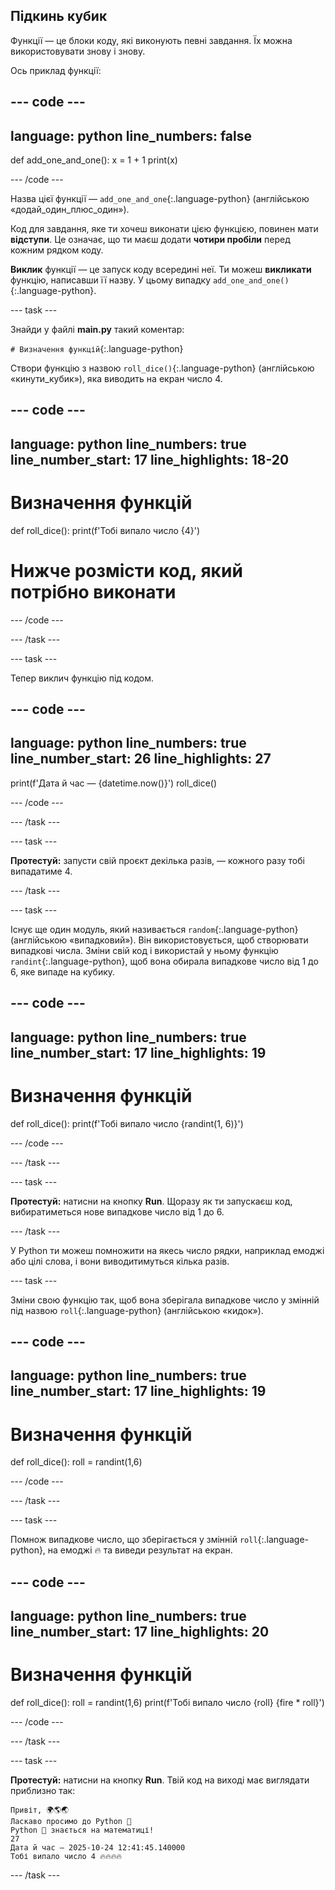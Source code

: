 ## Підкинь кубик

Функції — це блоки коду, які виконують певні завдання. Їх можна використовувати знову і знову.

Ось приклад функції:

--- code ---
---
language: python
line_numbers: false
---
def add_one_and_one():
    x = 1 + 1
    print(x)

--- /code ---

Назва цієї функції — `add_one_and_one`{:.language-python} (англійською «додай_один_плюс_один»).

Код для завдання, яке ти хочеш виконати цією функцією, повинен мати **відступи**. Це означає, що ти маєш додати **чотири пробіли** перед кожним рядком коду.

**Виклик** функції — це запуск коду всередині неї. Ти можеш **викликати** функцію, написавши її назву. У цьому випадку `add_one_and_one()`{:.language-python}.


--- task ---

Знайди у файлі **main.py** такий коментар:

`# Визначення функцій`{:.language-python}

Створи функцію з назвою `roll_dice()`{:.language-python} (англійською «кинути_кубик»), яка виводить на екран число 4.

--- code ---
---
language: python
line_numbers: true
line_number_start: 17
line_highlights: 18-20
---
# Визначення функцій
def roll_dice():
    print(f'Тобі випало число {4}')

# Нижче розмісти код, який потрібно виконати

--- /code ---

--- /task ---

--- task ---

Тепер виклич функцію під кодом.

--- code ---
---
language: python
line_numbers: true
line_number_start: 26
line_highlights: 27
---
print(f'Дата й час — {datetime.now()}')
roll_dice()

--- /code ---

--- /task ---

--- task ---

**Протестуй:** запусти свій проєкт декілька разів, — кожного разу тобі випадатиме 4.

--- /task ---

--- task ---

Існує ще один модуль, який називається `random`{:.language-python} (англійською «випадковий»). Він використовується, щоб створювати випадкові числа. Зміни свій код і використай у ньому функцію `randint`{:.language-python}, щоб вона обирала випадкове число від 1 до 6, яке випаде на кубику.

--- code ---
---
language: python
line_numbers: true
line_number_start: 17
line_highlights: 19
---
# Визначення функцій
def roll_dice():
    print(f'Тобі випало число {randint(1, 6)}')

--- /code ---

--- /task ---

--- task ---

**Протестуй:** натисни на кнопку **Run**. Щоразу як ти запускаєш код, вибиратиметься нове випадкове число від 1 до 6.

--- /task ---

У Python ти можеш помножити на якесь число рядки, наприклад емоджі або цілі слова, і вони виводитимуться кілька разів.

--- task ---

Зміни свою функцію так, щоб вона зберігала випадкове число у змінній під назвою `roll`{:.language-python} (англійською «кидок»).

--- code ---
---
language: python
line_numbers: true
line_number_start: 17
line_highlights: 19
---
# Визначення функцій
def roll_dice():
    roll = randint(1,6)

--- /code ---

--- /task ---

--- task ---

Помнож випадкове число, що зберігається у змінній `roll`{:.language-python}, на емоджі 🔥 та виведи результат на екран.

--- code ---
---
language: python
line_numbers: true
line_number_start: 17
line_highlights: 20
---
# Визначення функцій
def roll_dice():
    roll = randint(1,6)
    print(f'Тобі випало число {roll} {fire * roll}')

--- /code ---

--- /task ---

--- task ---

**Протестуй:** натисни на кнопку **Run**. Твій код на виході має виглядати приблизно так:

```
Привіт, 🌍🌎🌏
Ласкаво просимо до Python 🐍
Python 🐍 знається на математиці!
27
Дата й час — 2025-10-24 12:41:45.140000
Тобі випало число 4 🔥🔥🔥🔥
```

--- /task ---